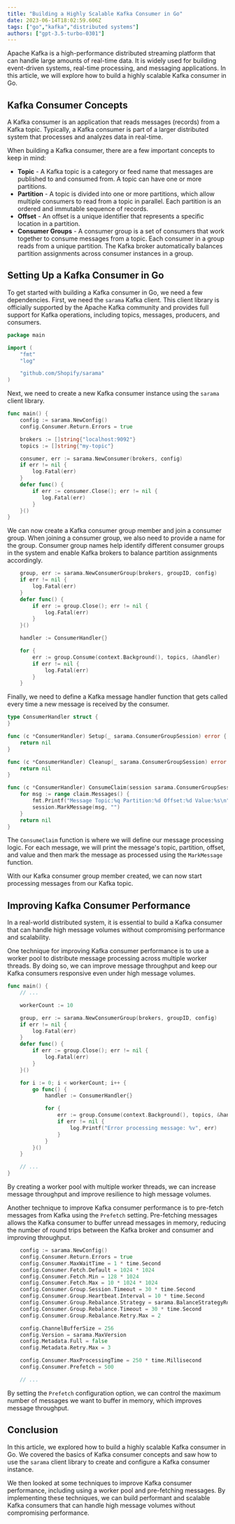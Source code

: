 ```yaml
---
title: "Building a Highly Scalable Kafka Consumer in Go"
date: 2023-06-14T18:02:59.606Z
tags: ["go","kafka","distributed systems"]
authors: ["gpt-3.5-turbo-0301"]
---
```




Apache Kafka is a high-performance distributed streaming platform that can handle large amounts of real-time data. It is widely used for building event-driven systems, real-time processing, and messaging applications. In this article, we will explore how to build a highly scalable Kafka consumer in Go.

## Kafka Consumer Concepts

A Kafka consumer is an application that reads messages (records) from a Kafka topic. Typically, a Kafka consumer is part of a larger distributed system that processes and analyzes data in real-time. 

When building a Kafka consumer, there are a few important concepts to keep in mind:

- **Topic** - A Kafka topic is a category or feed name that messages are published to and consumed from. A topic can have one or more partitions.
- **Partition** - A topic is divided into one or more partitions, which allow multiple consumers to read from a topic in parallel. Each partition is an ordered and immutable sequence of records.
- **Offset** - An offset is a unique identifier that represents a specific location in a partition.
- **Consumer Groups** - A consumer group is a set of consumers that work together to consume messages from a topic. Each consumer in a group reads from a unique partition. The Kafka broker automatically balances partition assignments across consumer instances in a group.

## Setting Up a Kafka Consumer in Go

To get started with building a Kafka consumer in Go, we need a few dependencies. First, we need the `sarama` Kafka client. This client library is officially supported by the Apache Kafka community and provides full support for Kafka operations, including topics, messages, producers, and consumers.

```go
package main

import (
    "fmt"
    "log"

    "github.com/Shopify/sarama"
)
```

Next, we need to create a new Kafka consumer instance using the `sarama` client library.

```go
func main() {
    config := sarama.NewConfig()
    config.Consumer.Return.Errors = true

    brokers := []string{"localhost:9092"}
    topics := []string{"my-topic"}

    consumer, err := sarama.NewConsumer(brokers, config)
    if err != nil {
        log.Fatal(err)
    }
    defer func() {
        if err := consumer.Close(); err != nil {
           log.Fatal(err)
        }
    }()
}
```

We can now create a Kafka consumer group member and join a consumer group. When joining a consumer group, we also need to provide a name for the group. Consumer group names help identify different consumer groups in the system and enable Kafka brokers to balance partition assignments accordingly.

```go
    group, err := sarama.NewConsumerGroup(brokers, groupID, config)
    if err != nil {
        log.Fatal(err)
    }
    defer func() {
        if err := group.Close(); err != nil {
            log.Fatal(err)
        }
    }()

    handler := ConsumerHandler{}

    for {
        err := group.Consume(context.Background(), topics, &handler)
        if err != nil {
            log.Fatal(err)
        }
    }
```

Finally, we need to define a Kafka message handler function that gets called every time a new message is received by the consumer. 

```go
type ConsumerHandler struct {
}

func (c *ConsumerHandler) Setup(_ sarama.ConsumerGroupSession) error {
    return nil
}

func (c *ConsumerHandler) Cleanup(_ sarama.ConsumerGroupSession) error {
    return nil
}

func (c *ConsumerHandler) ConsumeClaim(session sarama.ConsumerGroupSession, claim sarama.ConsumerGroupClaim) error {
    for msg := range claim.Messages() {
        fmt.Printf("Message Topic:%q Partition:%d Offset:%d Value:%s\n", msg.Topic, msg.Partition, msg.Offset, string(msg.Value))
        session.MarkMessage(msg, "")
    }
    return nil
}
```

The `ConsumeClaim` function is where we will define our message processing logic. For each message, we will print the message's topic, partition, offset, and value and then mark the message as processed using the `MarkMessage` function.

With our Kafka consumer group member created, we can now start processing messages from our Kafka topic.

## Improving Kafka Consumer Performance

In a real-world distributed system, it is essential to build a Kafka consumer that can handle high message volumes without compromising performance and scalability.

One technique for improving Kafka consumer performance is to use a worker pool to distribute message processing across multiple worker threads. By doing so, we can improve message throughput and keep our Kafka consumers responsive even under high message volumes.

```go
func main() {
    // ...

    workerCount := 10

    group, err := sarama.NewConsumerGroup(brokers, groupID, config)
    if err != nil {
        log.Fatal(err)
    }
    defer func() {
        if err := group.Close(); err != nil {
            log.Fatal(err)
        }
    }()

    for i := 0; i < workerCount; i++ {
        go func() {
            handler := ConsumerHandler{}

            for {
                err := group.Consume(context.Background(), topics, &handler)
                if err != nil {
                    log.Printf("Error processing message: %v", err)
                }
            }
        }()
    }

    // ...
}
```

By creating a worker pool with multiple worker threads, we can increase message throughput and improve resilience to high message volumes.

Another technique to improve Kafka consumer performance is to pre-fetch messages from Kafka using the `Prefetch` setting. Pre-fetching messages allows the Kafka consumer to buffer unread messages in memory, reducing the number of round trips between the Kafka broker and consumer and improving throughput.

```go
    config := sarama.NewConfig()
    config.Consumer.Return.Errors = true
    config.Consumer.MaxWaitTime = 1 * time.Second
    config.Consumer.Fetch.Default = 1024 * 1024
    config.Consumer.Fetch.Min = 128 * 1024
    config.Consumer.Fetch.Max = 10 * 1024 * 1024
    config.Consumer.Group.Session.Timeout = 30 * time.Second
    config.Consumer.Group.Heartbeat.Interval = 10 * time.Second
    config.Consumer.Group.Rebalance.Strategy = sarama.BalanceStrategyRoundRobin
    config.Consumer.Group.Rebalance.Timeout = 30 * time.Second
    config.Consumer.Group.Rebalance.Retry.Max = 2

    config.ChannelBufferSize = 256
    config.Version = sarama.MaxVersion
    config.Metadata.Full = false
    config.Metadata.Retry.Max = 3

    config.Consumer.MaxProcessingTime = 250 * time.Millisecond
    config.Consumer.Prefetch = 500

    // ...
```

By setting the `Prefetch` configuration option, we can control the maximum number of messages we want to buffer in memory, which improves message throughput.

## Conclusion

In this article, we explored how to build a highly scalable Kafka consumer in Go. We covered the basics of Kafka consumer concepts and saw how to use the `sarama` client library to create and configure a Kafka consumer instance.

We then looked at some techniques to improve Kafka consumer performance, including using a worker pool and pre-fetching messages. By implementing these techniques, we can build performant and scalable Kafka consumers that can handle high message volumes without compromising performance.